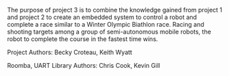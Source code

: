 The purpose of project 3 is to combine the knowledge gained from project 1 and 
project 2 to create an embedded system to control a robot and complete a race similar to 
a Winter Olympic Biathlon race. Racing and shooting targets among a group of semi-autonomous 
mobile robots, the robot to complete the course in the fastest time wins.

Project Authors: Becky Croteau, Keith Wyatt

Roomba, UART Library Authors: Chris Cook, Kevin Gill 
